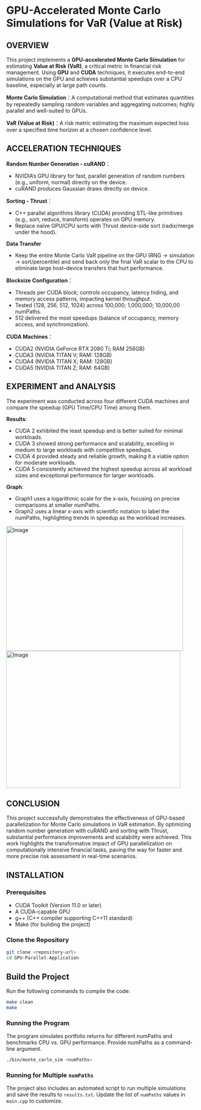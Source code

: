 # GPU-Accelerated Monte Carlo Simulations for VaR (Value at Risk)

## OVERVIEW
This project implements a **GPU-accelerated Monte Carlo Simulation** for estimating **Value at Risk (VaR)**, a critical metric in financial risk management. Using **GPU** and **CUDA** techniques, it executes end-to-end simulations on the GPU and achieves substantial speedups over a CPU baseline, especially at large path counts.

**Monte Carlo Simulation**：A computational method that estimates quantities by repeatedly sampling random variables and aggregating outcomes; highly parallel and well-suited to GPUs.

**VaR (Value at Risk)**：A risk metric estimating the maximum expected loss over a specified time horizon at a chosen confidence level.

## ACCELERATION TECHNIQUES

**Random Number Generation - cuRAND**：
- NVIDIA’s GPU library for fast, parallel generation of random numbers (e.g., uniform, normal) directly on the device.
- cuRAND produces Gaussian draws directly on device.

**Sorting - Thrust**：
- C++ parallel algorithms library (CUDA) providing STL-like primitives (e.g., sort, reduce, transform) operates on GPU memory.
- Replace naïve GPU/CPU sorts with Thrust device-side sort (radix/merge under the hood).

**Data Transfer**
- Keep the entire Monte Carlo VaR pipeline on the GPU (RNG → simulation → sort/percentile) and send back only the final VaR scalar to the CPU to eliminate large host–device transfers that hurt performance.

**Blocksize Configuration**：
- Threads per CUDA block; controls occupancy, latency hiding, and memory access patterns, impacting kernel throughput.
- Tested {128, 256, 512, 1024} across 100,000; 1,000,000; 10,000,00 numPaths.
- 512 delivered the most speedups (balance of occupancy, memory access, and synchronization).
  
**CUDA Machines**：
- CUDA2 (NVIDIA GeForce RTX 2080 Ti; RAM 256GB)
- CUDA3 (NVIDIA TITAN V; RAM: 128GB)
- CUDA4 (NVIDIA TITAN X; RAM: 128GB)
- CUDA5 (NVIDIA TITAN Z; RAM: 64GB)

## EXPERIMENT and ANALYSIS

The experiment was conducted across four different CUDA machines and compare the speedup (GPU Time/CPU Time) among them.

**Results**:
- CUDA 2 exhibited the least speedup and is better suited for minimal workloads.
- CUDA 3 showed strong performance and scalability, excelling in medium to large workloads with competitive speedups.
- CUDA 4 provided steady and reliable growth, making it a viable option for moderate workloads.
- CUDA 5 consistently achieved the highest speedup across all workload sizes and exceptional performance for larger workloads.

**Graph**:
- Graph1 uses a logarithmic scale for the x-axis, focusing on precise comparisons at smaller numPaths.
- Graph2 uses a linear x-axis with scientific notation to label the numPaths, highlighting trends in speedup as the workload increases.

<img width="471" height="333" alt="Image" src="https://github.com/user-attachments/assets/29dcd38c-5e47-45df-96ed-8b90210b9952" />

<img width="464" height="366" alt="Image" src="https://github.com/user-attachments/assets/ccffb3ea-fe8c-4d0f-a702-4d27cc783032" />



## CONCLUSION

This project successfully demonstrates the effectiveness of GPU-based parallelization for Monte Carlo simulations in VaR estimation. By optimizing random number generation with cuRAND and sorting with Thrust, substantial performance improvements and scalability were achieved. This work highlights the transformative impact of GPU parallelization on computationally intensive financial tasks, paving the way for faster and more precise risk assessment in real-time scenarios. 


## INSTALLATION

### Prerequisites
- CUDA Toolkit (Version 11.0 or later)
- A CUDA-capable GPU
- g++ (C++ compiler supporting C++11 standard)
- Make (for building the project)

### Clone the Repository
```bash
git clone <repository-url>
cd GPU-Parallel-Application
```
## Build the Project
Run the following commands to compile the code:
```bash
make clean
make
```

### Running the Program
The program simulates portfolio returns for different numPaths and benchmarks CPU vs. GPU performance. Provide numPaths as a command-line argument.
```bash
./bin/monte_carlo_sim <numPaths>
```
### Running for Multiple `numPaths`
The project also includes an automated script to run multiple simulations and save the results to `results.txt`. Update the list of `numPaths` values in `main.cpp` to customize.



